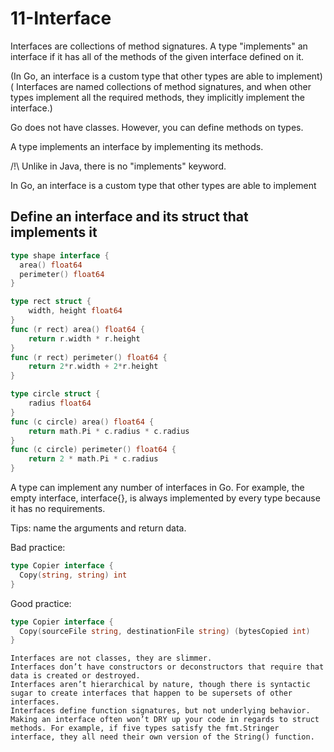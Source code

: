 # 11-Interface

Interfaces are collections of method signatures. A type "implements" an interface if it has all of the methods of the given interface defined on it.

(In Go, an interface is a custom type that other types are able to implement)
( Interfaces are named collections of method signatures, and when other types implement all the required methods, they implicitly implement the interface.)

Go does not have classes. However, you can define methods on types. 

A type implements an interface by implementing its methods. 

/!\ Unlike in Java, there is no "implements" keyword.


In Go, an interface is a custom type that other types are able to implement

## Define an interface and its struct that implements it

```go
type shape interface {
  area() float64
  perimeter() float64
}

type rect struct {
    width, height float64
}
func (r rect) area() float64 {
    return r.width * r.height
}
func (r rect) perimeter() float64 {
    return 2*r.width + 2*r.height
}

type circle struct {
    radius float64
}
func (c circle) area() float64 {
    return math.Pi * c.radius * c.radius
}
func (c circle) perimeter() float64 {
    return 2 * math.Pi * c.radius
}
```

A type can implement any number of interfaces in Go. For example, the empty interface, interface{}, is always implemented by every type because it has no requirements.


Tips: name the arguments and return data.

Bad practice:
```go
type Copier interface {
  Copy(string, string) int
}
```

Good practice:
```go
type Copier interface {
  Copy(sourceFile string, destinationFile string) (bytesCopied int)
}
```


    Interfaces are not classes, they are slimmer.
    Interfaces don’t have constructors or deconstructors that require that data is created or destroyed.
    Interfaces aren’t hierarchical by nature, though there is syntactic sugar to create interfaces that happen to be supersets of other interfaces.
    Interfaces define function signatures, but not underlying behavior. Making an interface often won’t DRY up your code in regards to struct methods. For example, if five types satisfy the fmt.Stringer interface, they all need their own version of the String() function.
